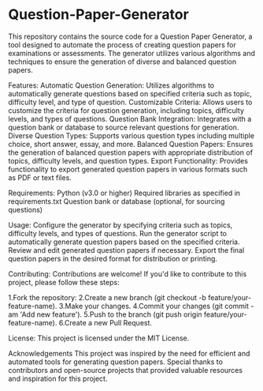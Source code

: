 # Question-Paper-Generator

This repository contains the source code for a Question Paper Generator, a tool designed to automate the process of creating question papers for examinations or assessments. The generator utilizes various algorithms and techniques to ensure the generation of diverse and balanced question papers.

Features:
Automatic Question Generation: Utilizes algorithms to automatically generate questions based on specified criteria such as topic, difficulty level, and type of question.
Customizable Criteria: Allows users to customize the criteria for question generation, including topics, difficulty levels, and types of questions.
Question Bank Integration: Integrates with a question bank or database to source relevant questions for generation.
Diverse Question Types: Supports various question types including multiple choice, short answer, essay, and more.
Balanced Question Papers: Ensures the generation of balanced question papers with appropriate distribution of topics, difficulty levels, and question types.
Export Functionality: Provides functionality to export generated question papers in various formats such as PDF or text files.


Requirements:
Python (v3.0 or higher)
Required libraries as specified in requirements.txt
Question bank or database (optional, for sourcing questions)


Usage:
Configure the generator by specifying criteria such as topics, difficulty levels, and types of questions.
Run the generator script to automatically generate question papers based on the specified criteria.
Review and edit generated question papers if necessary.
Export the final question papers in the desired format for distribution or printing.

Contributing:
Contributions are welcome! If you'd like to contribute to this project, please follow these steps:

1.Fork the repository:
2.Create a new branch (git checkout -b feature/your-feature-name).
3.Make your changes.
4.Commit your changes (git commit -am 'Add new feature').
5.Push to the branch (git push origin feature/your-feature-name).
6.Create a new Pull Request.

License:
This project is licensed under the MIT License.

Acknowledgements
This project was inspired by the need for efficient and automated tools for generating question papers.
Special thanks to contributors and open-source projects that provided valuable resources and inspiration for this project.
